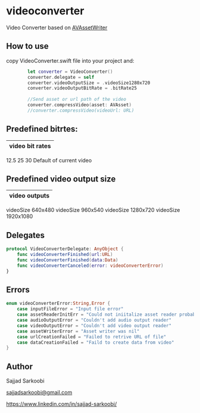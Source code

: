 # videoconverter
Video Converter based on [AVAssetWriter](https://developer.apple.com/documentation/avfoundation/avassetwriter)

## How to use
copy VideoConverter.swift file into your project and:
```swift
        let converter = VideoConverter()
        converter.delegate = self
        converter.videoOutputSize = .videoSize1280x720
        converter.videoOutputBitRate = .bitRate25
        
        //Send asset or url path of the video
        converter.compressVideo(asset: AVAsset)
        //converter.compressVideo(videoUrl: URL)
```

## Predefined bitrtes:
video bit rates |
--- |
12.5
25
30
Default of current video

## Predefined video output size
video outputs |
--- |
videoSize 640x480
videoSize 960x540
videoSize 1280x720
videoSize 1920x1080

## Delegates
```swift
protocol VideoConverterDelegate: AnyObject {
    func videoConverterFinished(url:URL)
    func videoConverterFinished(data:Data)
    func videoConverterCanceled(error: videoConverterError)
}
```

## Errors
```swift
enum videoConverterError:String,Error {
    case inputFileError = "Input file error"
    case assetReaderInitErr = "Could not iniitalize asset reader probably"
    case audioOutputError = "Couldn't add audio output reader"
    case videoOutputError = "Couldn't add video output reader"
    case assetWriterError = "Asset writer was nil"
    case urlCreationFailed = "Failed to retrive URL of file"
    case dataCreationFailed = "Faild to create data from video"
}
```

## Author
Sajjad Sarkoobi

sajjadsarkoobi@gmail.com

https://www.linkedin.com/in/sajjad-sarkoobi/

